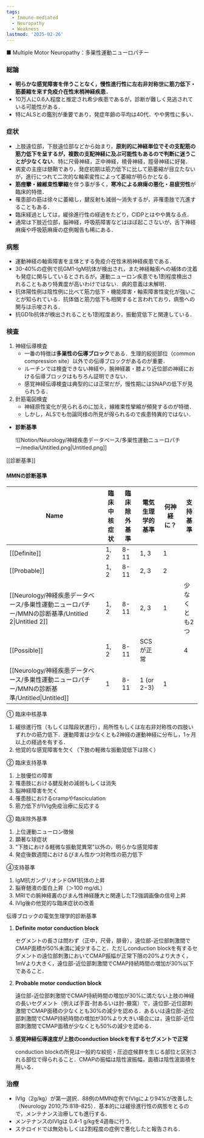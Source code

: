 ```yaml
---
tags:
  - Immune-mediated
  - Neuropathy
  - Weakness
lastmod: '2025-02-26'
---
```

■ Multiple Motor Neuropathy：多巣性運動ニューロパチー

  

### 総論

- **明らかな感覚障害を伴うことなく，慢性進行性に左右非対称世に筋力低下・筋萎縮を来す免疫介在性末梢神経疾患．**
- 10万人に0.6人程度と推定され希少疾患であるが，診断が難しく見逃されている可能性がある．
- 特にALSとの鑑別が重要であり，発症年齢の平均は40代．やや男性に多い．

  

### 症状

- 上肢遠位部，下肢遠位部などから始まり，**原則的に神経単位でその支配筋の筋力低下を呈するが，複数の支配神経に及ぶ可能性もあるので判断に迷うことが少なくない**．特に尺骨神経，正中神経，橈骨神経，脛骨神経に好発．
- 病変の主座は髄鞘であり，発症初期は筋力低下に比して筋萎縮が目立たないが，進行につれて二次的な軸索変性によって萎縮が明らかとなる．
- **筋痙攣・線維束性攣縮**を伴う事が多く，**寒冷による麻痺の悪化・易疲労性**が臨床的特徴．
- 罹患部の筋は徐々に萎縮し，腱反射も減弱～消失するが，非罹患肢で亢進することもある．
- 臨床経過としては，緩徐進行性の経過をたどり，CIDPとはやや異なる点．
- 通常は下肢近位部，脳神経，呼吸筋障害などはほぼ起こさないが，舌下神経麻痺や呼吸筋麻痺の症例報告も稀にある．

### 病態

- 運動神経の軸索障害を主体とする免疫介在性末梢神経疾患である．
- 30-40%の症例で抗GM1-IgM抗体が検出され，また神経軸索への補体の沈着も発症に関与しているとされるが，運動ニューロン疾患でも1割程度検出されることもあり特異度が高いわけではない．病的意義は未解明．
- 抗体陽性例は陰性例に比べて筋力低下・機能障害・軸索障害性変化が強いことが知られている．抗体価と筋力低下も相関すると言われており，病態への関与は示唆される．
- 抗GD1b抗体が検出されることも1割程度あり，振動覚低下と関連している．

  

### 検査

1. 神経伝導検査
    - 一番の特徴は**多巣性の伝導ブロック**である．生理的絞扼部位（common compression site）以外での伝導ブロックがあるのが重要．
    - ルーチンでは検査できない神経や，腕神経叢・膝より近位部の神経における伝導ブロックはもちろん証明できない．
    - 感覚神経伝導検査は典型的には正常だが，慢性期にはSNAPの低下が見られうる．
2. 針筋電図検査
    - 神経原性変化が見られるのに加え，線維束性攣縮が頻発するのが特徴．
    - しかし，ALSでも勿論同様の所見が得られるので疾患特異的ではない．

  

- **診断基準**
    
    ![[Notion/Neurology/神経疾患データベース/多巣性運動ニューロパチー/media/Untitled.png|Untitled.png]]
    

  

[[診断基準]]

#### MMNの診断基準

|Name|臨床中核症状|臨床除外基準|電気生理学的基準|何神経に？|支持基準|
|---|---|---|---|---|---|
|[[Definite]]|1, 2|8-11|1, 3|1||
|[[Probable]]|1, 2|8-11|2, 3|2||
|[[Neurology/神経疾患データベース/多巣性運動ニューロパチー/MMNの診断基準/Untitled 2\|Untitled 2]]|1, 2|8-11|2, 3|1|少なくとも2つ|
|[[Possible]]|1, 2|8-11|SCSが正常||4|
|[[Neurology/神経疾患データベース/多巣性運動ニューロパチー/MMNの診断基準/Untitled\|Untitled]]|1|8-11|1 (or 2-3)|1||

  
  

  

① 臨床中核基準

1. 緩徐進行性（もしくは階段状進行），局所性もしくは左右非対称性の四肢いずれかの筋力低下．運動障害は少なくとも2神経の運動神経に分布し，1ヶ月以上の経過を有する．
2. 他覚的な感覚障害を欠く（下肢の軽微な振動覚低下は除く）

② 臨床支持基準

1. 上肢優位の障害
2. 罹患肢における腱反射の減弱もしくは消失
3. 脳神経障害を欠く
4. 罹患肢におけるcrampやfasciculation
5. 筋力低下がIVIg免疫治療に反応する

③ 臨床除外基準

1. 上位運動ニューロン徴候
2. 顕著な球症状
3. "下肢における軽微な振動覚異常"以外の，明らかな感覚障害
4. 発症後数週間におけるびまん性かつ対称性の筋力低下

④支持基準

1. IgM抗ガングリオシドGM1抗体の上昇
2. 脳脊髄液の蛋白上昇（＞100 mg/dL）
3. MRIでの腕神経叢のびまん性神経腫大と関連したT2強調画像の信号上昇
4. IVIg後の他覚的な臨床症状の改善

  

伝導ブロックの電気生理学的診断基準

1. **Definite motor conduction block**
    
    セグメントの長さは問わず（正中，尺骨，腓骨），遠位部-近位部刺激間でCMAP面積が50%未満に減少すること．ただしconduction blockを有するセグメントの遠位部刺激においてCMAP振幅が正常下限の20%より大きく，1mVより大きく，遠位部-近位部刺激間でCMAP持続時間の増加が30%以下であること．
    
2. **Probable motor conduction block**
    
    遠位部-近位部刺激間でCMAP持続時間の増加が30%に満たない上肢の神経の長いセグメント（例えば手首-肘あるいは肘-腋窩）で，遠位部-近位部刺激間でCMAP面積の少なくとも30%の減少を認める．あるいは遠位部-近位部刺激間でCMAP持続時間の増加が30%より大きい場合には，遠位部-近位部刺激間でCMAP面積が少なくとも50%の減少を認める．
    
3. **感覚神経伝導速度が上肢のconduction blockを有するセグメントで正常**
    
    conduction blockの所見は一般的な絞扼・圧迫症候群を生じる部位と区別される部位で得られること．CMAPの振幅は陰性波振幅，面積は陰性波面積を用いる．
    

  

### 治療

- IVIg（2g/kg）が第一選択．88例のMMN症例でIVIgにより94%が改善した（Neurology 2010;75:818–825）．基本的には緩徐進行性の病態をとるので，メンテナンス治療しても進行する．
- メンテナンスのIVIgは 0.4-1 g/kgを4週毎に行う．
- ステロイドでは無効もしくは2割程度の症例で悪化したと報告される．
